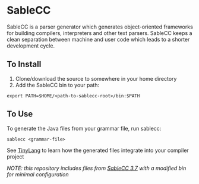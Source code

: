 # SableCC

SableCC is a parser generator which generates object-oriented frameworks for building compilers, interpreters and other text parsers. SableCC keeps a clean separation between machine and user code which leads to a shorter development cycle.

## To Install

1. Clone/download the source to somewhere in your home directory
2. Add the SableCC bin to your path:
```
export PATH=$HOME/<path-to-sablecc-root>/bin:$PATH
```

## To Use
To generate the Java files from your grammar file, run sablecc:
```
sablecc <grammar-file>
```
See [TinyLang](https://github.com/comp520/TinyLang) to learn how the generated files integrate into your compiler project

*NOTE: this repository includes files from [SableCC 3.7](https://sourceforge.net/projects/sablecc/) with a modified bin for minimal configuration*
